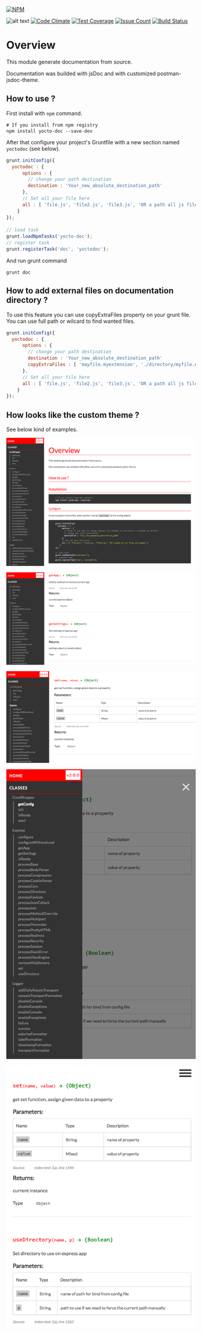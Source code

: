 [![NPM](https://nodei.co/npm/yocto-doc.png?downloads=true&downloadRank=true&stars=true)](https://nodei.co/npm/yocto-doc/)

![alt text](https://david-dm.org/yoctore/yocto-doc.svg "Dependencies Status")
[![Code Climate](https://codeclimate.com/github/yoctore/yocto-doc/badges/gpa.svg)](https://codeclimate.com/github/yoctore/yocto-doc)
[![Test Coverage](https://codeclimate.com/github/yoctore/yocto-doc/badges/coverage.svg)](https://codeclimate.com/github/yoctore/yocto-doc/coverage)
[![Issue Count](https://codeclimate.com/github/yoctore/yocto-doc/badges/issue_count.svg)](https://codeclimate.com/github/yoctore/yocto-doc)
[![Build Status](https://travis-ci.org/yoctore/yocto-doc.svg?branch=master)](https://travis-ci.org/yoctore/yocto-doc)

# Overview

This module generate documentation from source.

Documentation was builded with jsDoc and with customized postman-jsdoc-theme.

## How to use ?

First install with `npm` command.

```shell
# If you install from npm registry
npm install yocto-doc --save-dev
```

After that configure your project's Gruntfile with a new section named `yoctodoc` (see below).

```js
grunt.initConfig({
  yoctodoc : {
      options : {
        // change your path destination
        destination : 'Your_new_absolute_destination_path'
      },
      // Set all your file here
      all : [ 'file.js', 'file2.js', 'file3.js', 'OR a path all js files are added' ]
    }
});

// load task
grunt.loadNpmTasks('yocto-doc');
// register task
grunt.registerTask('doc', 'yoctodoc');
```

And run grunt command

```shell
grunt doc
```

## How to add external files on documentation directory ?

To use this feature you can use copyExtraFiles property on your grunt file.
You can use full path or wilcard to find wanted files.

```js
grunt.initConfig({
  yoctodoc : {
      options : {
        // change your path destination
        destination : 'Your_new_absolute_destination_path'
        copyExtraFiles : [ 'mayfile.myextension', './directory/myfile.extension', './directory/*.js' ]
      },
      // Set all your file here
      all : [ 'file.js', 'file2.js', 'file3.js', 'OR a path all js files are added' ]
    }
});
```

## How looks like the custom theme ?

See below kind of examples.

![Screen One](https://raw.githubusercontent.com/yoctore/yocto-doc/master/documentation/extras/Capture-1.png)

![Screen Two](https://raw.githubusercontent.com/yoctore/yocto-doc/master/documentation/extras/Capture-2.png)

![Screen Three](https://raw.githubusercontent.com/yoctore/yocto-doc/master/documentation/extras/Capture-3.png)

![Screen Four](https://raw.githubusercontent.com/yoctore/yocto-doc/master/documentation/extras/Capture-4.png)

![Screen Five](https://raw.githubusercontent.com/yoctore/yocto-doc/master/documentation/extras/Capture-5.png)